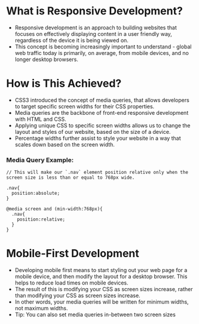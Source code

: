# What is Responsive Development?

* Responsive development is an approach to building websites that focuses on effectively displaying content in a user friendly way, regardless of the device it is being viewed on. 
* This concept is becoming increasingly important to understand - global web traffic today is primarily, on average, from mobile devices, and no longer desktop browsers.  


# How is This Achieved?

* CSS3 introduced the concept of media queries, that allows developers to target specific screen widths for their CSS properties.
* Media queries are the backbone of front-end responsive development with HTML and CSS.
* Applying unique CSS to specific screen widths allows us to change the layout and styles of our website, based on the size of a device. 
* Percentage widths further assist to style your website in a way that scales down based on the screen width. 

### Media Query Example:

```
// This will make our `.nav` element position relative only when the screen size is less than or equal to 768px wide. 

.nav{
  position:absolute;
}

@media screen and (min-width:768px){
  .nav{
    position:relative;
  }
}

```
# Mobile-First Development

* Developing mobile first means to start styling out your web page for a mobile device, and then modify the layout for a desktop browser. This helps to reduce load times on mobile devices. 
* The result of this is modifying your CSS as screen sizes increase, rather than modifying your CSS as screen sizes increase. 
* In other words, your media queries will be written for minimum widths, not maximum widths.
* Tip: You can also set media queries in-between two screen sizes








